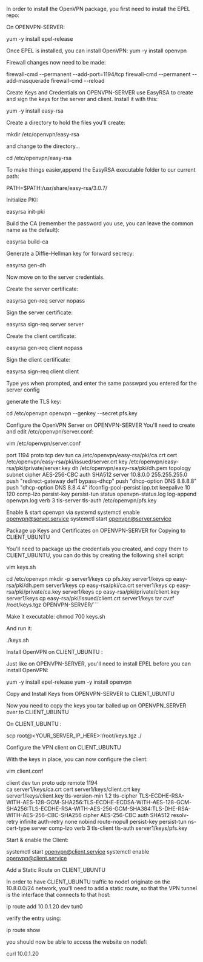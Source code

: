 

In order to install the OpenVPN package, you first need to install the EPEL repo:

On OPENVPN-SERVER:

yum -y install epel-release

Once EPEL is installed, you can install OpenVPN: yum -y install openvpn

Firewall changes now need to be made:

firewall-cmd --permanent --add-port=1194/tcp
firewall-cmd --permanent --add-masquerade
firewall-cmd --reload

Create Keys and Credentials on OPENVPN-SERVER use EasyRSA to create and sign the keys for the server and client. Install it with this:

yum -y install easy-rsa

Create a directory to hold the files you'll create:

mkdir /etc/openvpn/easy-rsa

and change to the directory...

cd /etc/openvpn/easy-rsa

To make things easier,append the EasyRSA executable folder to our current path:

PATH=$PATH:/usr/share/easy-rsa/3.0.7/

Initialize PKI:

easyrsa init-pki

Build the CA (remember the password you use, you can leave the common name as the default):

easyrsa build-ca

Generate a Diffie-Hellman key for forward secrecy:

easyrsa gen-dh

Now move on to the server credentials.

Create the server certificate:

easyrsa gen-req server nopass

Sign the server certificate:

easyrsa sign-req server server

Create the client certificate:

easyrsa gen-req client nopass

Sign the client certificate:

easyrsa sign-req client client

Type yes when prompted, and enter the same passwprd you entered for the server config

generate the TLS key:

cd /etc/openvpn
openvpn --genkey --secret pfs.key

Configure the OpenVPN Server on OPENVPN-SERVER You'll need to create and edit /etc/openvpn/server.conf:

vim /etc/openvpn/server.conf

port 1194
proto tcp
dev tun
ca /etc/openvpn/easy-rsa/pki/ca.crt
cert /etc/openvpn/easy-rsa/pki/issued/server.crt
key /etc/openvpn/easy-rsa/pki/private/server.key
dh /etc/openvpn/easy-rsa/pki/dh.pem
topology subnet
cipher AES-256-CBC
auth SHA512
server 10.8.0.0 255.255.255.0
push "redirect-gateway def1 bypass-dhcp"
push "dhcp-option DNS 8.8.8.8"
push "dhcp-option DNS 8.8.4.4"
ifconfig-pool-persist ipp.txt
keepalive 10 120
comp-lzo
persist-key
persist-tun
status openvpn-status.log
log-append openvpn.log
verb 3
tls-server
tls-auth /etc/openvpn/pfs.key

Enable & start openvpn via systemd systemctl enable openvpn@server.service systemctl start openvpn@server.service

Package up Keys and Certificates on OPENVPN-SERVER for Copying to CLIENT_UBUNTU

You'll need to package up the credentials you created, and copy them to CLIENT_UBUNTU, you can do this by creating the following shell script:

vim keys.sh

cd /etc/openvpn
mkdir -p server1/keys
cp pfs.key server1/keys
cp easy-rsa/pki/dh.pem server1/keys
cp easy-rsa/pki/ca.crt server1/keys
cp easy-rsa/pki/private/ca.key server1/keys
cp easy-rsa/pki/private/client.key server1/keys
cp easy-rsa/pki/issued/client.crt server1/keys
tar cvzf /root/keys.tgz OPENVPN-SERVER/```

Make it executable: chmod 700 keys.sh

And run it:

./keys.sh

Install OpenVPN on CLIENT_UBUNTU :

Just like on OPENVPN-SERVER, you'll need to install EPEL before you can install OpenVPN:

yum -y install epel-release
yum -y install openvpn

Copy and Install Keys from OPENVPN-SERVER to CLIENT_UBUNTU

Now you need to copy the keys you tar balled up on OPENVPN_SERVER over to CLIENT_UBUNTU

On CLIENT_UBUNTU :

scp root@<YOUR_SERVER_IP_HERE>:/root/keys.tgz ./

Configure the VPN client on CLIENT_UBUNTU

With the keys in place, you can now configure the client:

vim client.conf

client
dev tun
proto udp 
remote <tun ip address>1194  
ca server1/keys/ca.crt
cert server1/keys/client.crt
key server1/keys/client.key
tls-version-min 1.2
tls-cipher TLS-ECDHE-RSA-WITH-AES-128-GCM-SHA256:TLS-ECDHE-ECDSA-WITH-AES-128-GCM-SHA256:TLS-ECDHE-RSA-WITH-AES-256-GCM-SHA384:TLS-DHE-RSA-WITH-AES-256-CBC-SHA256
cipher AES-256-CBC
auth SHA512
resolv-retry infinite
auth-retry none
nobind
route-nopull
persist-key
persist-tun
ns-cert-type server
comp-lzo
verb 3
tls-client
tls-auth server1/keys/pfs.key

Start & enable the Client:

systemctl start openvpn@client.service
systemctl enable openvpn@client.service

Add a Static Route on CLIENT_UBUNTU

In order to have CLIENT_UBUNTU traffic to node1 originate on the 10.8.0.0/24 network, you'll need to add a static route, so that the VPN tunnel is the interface that connects to that host:

ip route add 10.0.1.20 dev tun0

verify the entry using:

ip route show

you should now be able to access the website on node1:

curl 10.0.1.20
